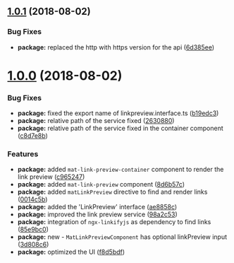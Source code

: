 <a name="1.0.1"></a>
## [1.0.1](https://github.com/angular-material-extensions/link-preview/compare/v1.0.0...v1.0.1) (2018-08-02)


### Bug Fixes

* **package:** replaced the http with https version for the api ([6d385ee](https://github.com/angular-material-extensions/link-preview/commit/6d385ee))



<a name="1.0.0"></a>
# [1.0.0](https://github.com/angular-material-extensions/link-preview/compare/85e9bc0...v1.0.0) (2018-08-02)


### Bug Fixes

* **package:** fixed the export name of linkpreview.interface.ts ([b19edc3](https://github.com/angular-material-extensions/link-preview/commit/b19edc3))
* **package:** relative path of the service fixed ([2630880](https://github.com/angular-material-extensions/link-preview/commit/2630880))
* **package:** relative path of the service fixed in the container component ([c8d7e8b](https://github.com/angular-material-extensions/link-preview/commit/c8d7e8b))


### Features

* **package:** added `mat-link-preview-container` component to render the link preview ([c965247](https://github.com/angular-material-extensions/link-preview/commit/c965247))
* **package:** added `mat-link-preview` component ([8d6b57c](https://github.com/angular-material-extensions/link-preview/commit/8d6b57c))
* **package:** added `matLinkPreview` directive to find and render links ([0014c5b](https://github.com/angular-material-extensions/link-preview/commit/0014c5b))
* **package:** added the 'LinkPreview' interface ([ae8858c](https://github.com/angular-material-extensions/link-preview/commit/ae8858c))
* **package:** improved the link preview service ([98a2c53](https://github.com/angular-material-extensions/link-preview/commit/98a2c53))
* **package:** integration of `ngx-linkifyjs` as dependency to find links ([85e9bc0](https://github.com/angular-material-extensions/link-preview/commit/85e9bc0))
* **package:** new - `MatLinkPreviewComponent` has optional linkPreview input ([3d808c6](https://github.com/angular-material-extensions/link-preview/commit/3d808c6))
* **package:** optimized the UI ([f8d5bdf](https://github.com/angular-material-extensions/link-preview/commit/f8d5bdf))



